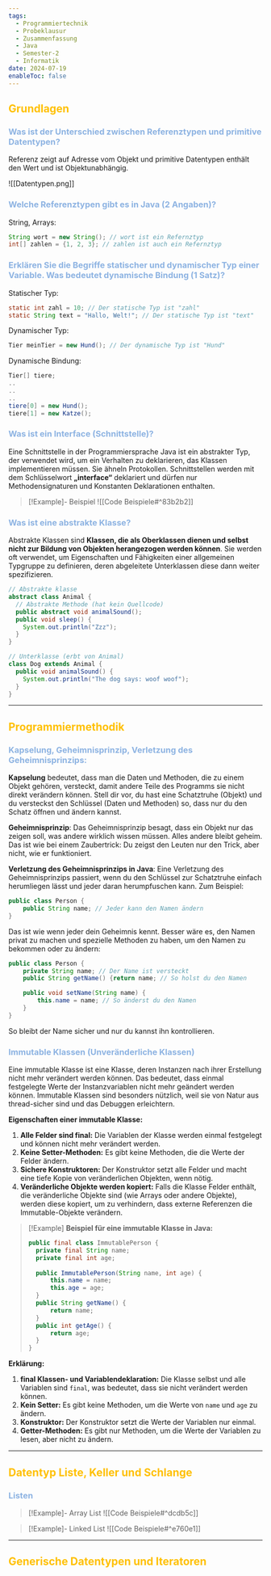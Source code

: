 ```yaml
---
tags:
  - Programmiertechnik
  - Probeklausur
  - Zusammenfassung
  - Java
  - Semester-2
  - Informatik
date: 2024-07-19
enableToc: false
---
```


## <font color="#ffc000">Grundlagen</font>

### <font color="#8db3e2">Was ist der Unterschied zwischen Referenztypen und primitive Datentypen?</font>
Referenz zeigt auf Adresse vom Objekt und primitive Datentypen enthält den Wert und ist Objektunabhängig. 

![[Datentypen.png]]
### <font color="#8db3e2">Welche Referenztypen gibt es in Java (2 Angaben)?</font>
String, Arrays:
```java
String wort = new String(); // wort ist ein Refernztyp
int[] zahlen = {1, 2, 3}; // zahlen ist auch ein Refernztyp
```
### <font color="#8db3e2">Erklären Sie die Begriffe statischer und dynamischer Typ einer Variable. Was bedeutet dynamische Bindung (1 Satz)?</font>

Statischer Typ:
```java
static int zahl = 10; // Der statische Typ ist "zahl"
static String text = "Hallo, Welt!"; // Der statische Typ ist "text"
```

Dynamischer Typ:
```java
Tier meinTier = new Hund(); // Der dynamische Typ ist "Hund"
```

Dynamische Bindung:
```java
Tier[] tiere;
..
..
..
tiere[0] = new Hund();
tiere[1] = new Katze();
```
### <font color="#8db3e2">Was ist ein Interface (Schnittstelle)?</font>
Eine Schnittstelle in der Programmiersprache Java ist ein abstrakter Typ, der verwendet wird, um ein Verhalten zu deklarieren, das Klassen implementieren müssen. Sie ähneln Protokollen. Schnittstellen werden mit dem Schlüsselwort **„interface“** deklariert und dürfen nur Methodensignaturen und Konstanten Deklarationen enthalten.

> [!Example]- Beispiel
> ![[Code Beispiele#^83b2b2]]

### <font color="#8db3e2">Was ist eine abstrakte Klasse?</font>
Abstrakte Klassen sind **Klassen, die als Oberklassen dienen und selbst nicht zur Bildung von Objekten herangezogen werden können**. Sie werden oft verwendet, um Eigenschaften und Fähigkeiten einer allgemeinen Typgruppe zu definieren, deren abgeleitete Unterklassen diese dann weiter spezifizieren.

```java
// Abstrakte klasse
abstract class Animal {
  // Abstrakte Methode (hat kein Quellcode)
  public abstract void animalSound();
  public void sleep() {
    System.out.println("Zzz");
  }
}

// Unterklasse (erbt von Animal)
class Dog extends Animal {
  public void animalSound() {
    System.out.println("The dog says: woof woof");
  }
}
```
---
## <font color="#ffc000">Programmiermethodik</font>

### <font color="#8db3e2">Kapselung, Geheimnisprinzip, Verletzung des Geheimnisprinzips: </font>
**Kapselung** bedeutet, dass man die Daten und Methoden, die zu einem Objekt gehören, versteckt, damit andere Teile des Programms sie nicht direkt verändern können. Stell dir vor, du hast eine Schatztruhe (Objekt) und du versteckst den Schlüssel (Daten und Methoden) so, dass nur du den Schatz öffnen und ändern kannst.

**Geheimnisprinzip**: Das Geheimnisprinzip besagt, dass ein Objekt nur das zeigen soll, was andere wirklich wissen müssen. Alles andere bleibt geheim. Das ist wie bei einem Zaubertrick: Du zeigst den Leuten nur den Trick, aber nicht, wie er funktioniert.

**Verletzung des Geheimnisprinzips in Java**: Eine Verletzung des Geheimnisprinzips passiert, wenn du den Schlüssel zur Schatztruhe einfach herumliegen lässt und jeder daran herumpfuschen kann. Zum Beispiel:

```java
public class Person {     
	public String name; // Jeder kann den Namen ändern 
}
```

Das ist wie wenn jeder dein Geheimnis kennt. Besser wäre es, den Namen privat zu machen und spezielle Methoden zu haben, um den Namen zu bekommen oder zu ändern:

```java
public class Person {
	private String name; // Der Name ist versteckt      
	public String getName() {return name; // So holst du den Namen     }

	public void setName(String name) {
		this.name = name; // So änderst du den Namen     
	} 
}
```

So bleibt der Name sicher und nur du kannst ihn kontrollieren.

### <font color="#8db3e2">Immutable Klassen (Unveränderliche Klassen)</font>
Eine immutable Klasse ist eine Klasse, deren Instanzen nach ihrer Erstellung nicht mehr verändert werden können. Das bedeutet, dass einmal festgelegte Werte der Instanzvariablen nicht mehr geändert werden können. Immutable Klassen sind besonders nützlich, weil sie von Natur aus thread-sicher sind und das Debuggen erleichtern.

**Eigenschaften einer immutable Klasse:**

1. **Alle Felder sind final:** Die Variablen der Klasse werden einmal festgelegt und können nicht mehr verändert werden.
2. **Keine Setter-Methoden:** Es gibt keine Methoden, die die Werte der Felder ändern.
3. **Sichere Konstruktoren:** Der Konstruktor setzt alle Felder und macht eine tiefe Kopie von veränderlichen Objekten, wenn nötig.
4. **Veränderliche Objekte werden kopiert:** Falls die Klasse Felder enthält, die veränderliche Objekte sind (wie Arrays oder andere Objekte), werden diese kopiert, um zu verhindern, dass externe Referenzen die Immutable-Objekte verändern.

> [!Example]  **Beispiel für eine immutable Klasse in Java:**
>```java
>public final class ImmutablePerson {
>	private final String name;
>	private final int age;
>	
>	public ImmutablePerson(String name, int age) {
>		this.name = name;
>		this.age = age;
>	}
>	public String getName() {
>		return name;
>	}
>	public int getAge() {
>		return age;
>	} 
>}
>```

**Erklärung:**
1. **final Klassen- und Variablendeklaration:** Die Klasse selbst und alle Variablen sind `final`, was bedeutet, dass sie nicht verändert werden können.
2. **Kein Setter:** Es gibt keine Methoden, um die Werte von `name` und `age` zu ändern.
3. **Konstruktor:** Der Konstruktor setzt die Werte der Variablen nur einmal.
4. **Getter-Methoden:** Es gibt nur Methoden, um die Werte der Variablen zu lesen, aber nicht zu ändern.
---
## <font color="#ffc000">Datentyp Liste, Keller und Schlange</font>

### <font color="#8db3e2">Listen </font>

> [!Example]- Array List
> ![[Code Beispiele#^dcdb5c]]

> [!Example]- Linked List 
> ![[Code Beispiele#^e760e1]]

---
## <font color="#ffc000">Generische Datentypen und Iteratoren</font>

